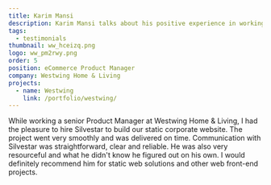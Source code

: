```yaml
---
title: Karim Mansi
description: Karim Mansi talks about his positive experience in working with Silvestar Bistrović.
tags:
  - testimonials
thumbnail: ww_hceizq.png
logo: ww_pm2rwy.png
order: 5
position: eCommerce Product Manager
company: Westwing Home & Living
projects:
  - name: Westwing
    link: /portfolio/westwing/
---
```


While working a senior Product Manager at Westwing Home & Living, I had the pleasure to hire Silvestar to build our static corporate website. The project went very smoothly and was delivered on time. Communication with Silvestar was straightforward, clear and reliable. He was also very resourceful and what he didn't know he figured out on his own. I would definitely recommend him for static web solutions and other web front-end projects.
